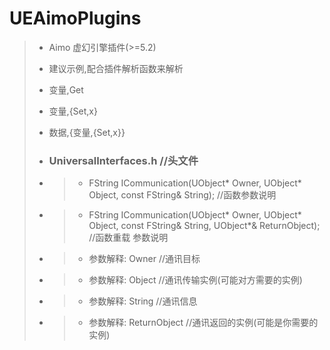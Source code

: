 # UEAimoPlugins

> - Aimo 虚幻引擎插件(>=5.2)
> - 建议示例,配合插件解析函数来解析
> - 变量,Get
> - 变量,{Set,x}
> - 数据,{变量,{Set,x}}
>
> - ### UniversalInterfaces.h //头文件
>
> - > - FString ICommunication(UObject* Owner, UObject* Object, const FString& String); //函数参数说明
>
> - > - FString ICommunication(UObject* Owner, UObject* Object, const FString& String, UObject\*& ReturnObject); //函数重载 参数说明
>
> - > - 参数解释: Owner //通讯目标
>
> - > - 参数解释: Object //通讯传输实例(可能对方需要的实例)
>
> - > - 参数解释: String //通讯信息
>
> - > - 参数解释: ReturnObject //通讯返回的实例(可能是你需要的实例)

